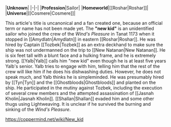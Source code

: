 |**Unknown**|
|-|-|
|**Profession**|Sailor|
|**Homeworld**|[[Roshar\|Roshar]]|
|**Universe**|[[Cosmere\|Cosmere]]|

This article's title is uncanonical and a fan created one, because an official term or name has not been made yet.
The **"new kid"** is an unidentified sailor who joined the crew of the *Wind's Pleasure* in Tanat 1173 when it stopped in [[Amydlatn\|Amydlatn]] in eastern [[Roshar\|Roshar]]. He was hired by Captain [[Tozbek\|Tozbek]] as an extra deckhand to make sure the ship was not undermanned on the trip to [[New Natanan\|New Natanan]].
He is six feet tall with a blunt face and a hulking frame, and he is extremely strong. [[Yalb\|Yalb]] calls him "new kid" even though he is at least five years Yalb's senior. Yalb tries to engage with him, telling him that the rest of the crew will like him if he does his dishwashing duties. However, he does not speak much, and Yalb thinks he is simpleminded.
He was presumably hired by [[Tyn\|Tyn]] and the [[Ghostbloods\|Ghostbloods]] and planted on the ship. He participated in the mutiny against Tozbek, including the execution of several crew members and the attempted assassination of [[Jasnah Kholin\|Jasnah Kholin]]. [[Shallan\|Shallan]] evaded him and some other thugs using Lightweaving. It is unclear if he survived the burning and sinking of the *Wind's Pleasure*.



https://coppermind.net/wiki/New_kid